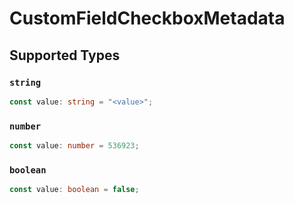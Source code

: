 # CustomFieldCheckboxMetadata


## Supported Types

### `string`

```typescript
const value: string = "<value>";
```

### `number`

```typescript
const value: number = 536923;
```

### `boolean`

```typescript
const value: boolean = false;
```

